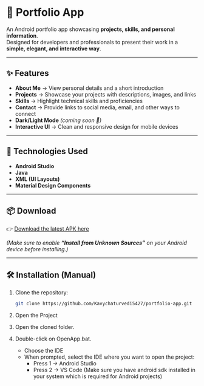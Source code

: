 # 📱 Portfolio App

An Android portfolio app showcasing **projects, skills, and personal information**.  
Designed for developers and professionals to present their work in a **simple, elegant, and interactive way**.

---

## ✨ Features

- **About Me** → View personal details and a short introduction  
- **Projects** → Showcase your projects with descriptions, images, and links  
- **Skills** → Highlight technical skills and proficiencies  
- **Contact** → Provide links to social media, email, and other ways to connect  
- **Dark/Light Mode** *(coming soon 🚀)*  
- **Interactive UI** → Clean and responsive design for mobile devices  

---

## 🚀 Technologies Used

- **Android Studio**  
- **Java**  
- **XML (UI Layouts)**  
- **Material Design Components**  

---

## 📦 Download

👉 [Download the latest APK here](../../releases/latest)  

*(Make sure to enable **“Install from Unknown Sources”** on your Android device before installing.)*

---

## 🛠️ Installation (Manual)

1. Clone the repository:
   ```bash
   git clone https://github.com/Kavychaturvedi5427/portfolio-app.git

2. Open the Project

3. Open the cloned folder.

4. Double-click on OpenApp.bat.
      - Choose the IDE
      - When prompted, select the IDE where you want to open the project:
         - Press 1 → Android Studio
         - Press 2 → VS Code
(Make sure you have android sdk installed in your system which is required for Android projects)
